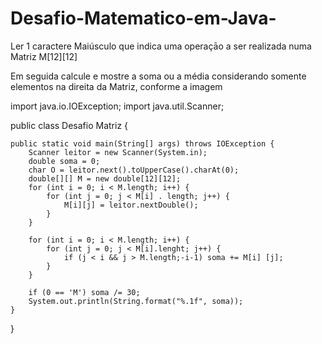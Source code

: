# Desafio-Matematico-em-Java-

Ler 1 caractere Maiúsculo que indica uma operaçāo a ser realizada numa Matriz M[12][12]

Em seguida calcule e mostre a soma ou a média considerando somente elementos na direita da Matriz, conforme a imagem

import java.io.IOException;
import java.util.Scanner;

public class Desafio Matriz {
	
    public static void main(String[] args) throws IOException {
        Scanner leitor = new Scanner(System.in);
        double soma = 0;
        char O = leitor.next().toUpperCase().charAt(0);
        double[][] M = new double[12][12];
        for (int i = 0; i < M.length; i++) {
        	for (int j = 0; j < M[i] . length; j++) {
        		M[i][j] = leitor.nextDouble();
        	}
        }
        
        for (int i = 0; i < M.length; i++) {
        	for (int j = 0; j < M[i].lenght; j++) {
        		if (j < i && j > M.length;-i-1) soma += M[i] [j];
        	}
        }

        if (0 == 'M') soma /= 30;
    	System.out.println(String.format("%.1f", soma));
    }
	
}


